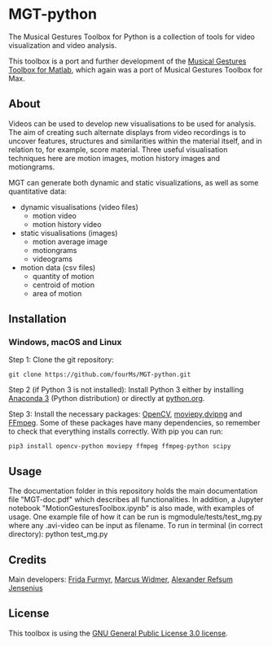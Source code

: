 # MGT-python

The Musical Gestures Toolbox for Python is a collection of tools for video visualization and video analysis.

This toolbox is a port and further development of the [Musical Gestures Toolbox for Matlab](https://github.com/fourMs/MGT-matlab), which again was a port of Musical Gestures Toolbox for Max.


## About

Videos can be used to develop new visualisations to be used for analysis. The aim of creating such alternate displays from video recordings is to uncover features, structures and similarities within the material itself, and in relation to, for example, score material. Three useful visualisation techniques here are motion images, motion history images and motiongrams.

MGT can generate both dynamic and static visualizations, as well as some quantitative data:

- dynamic visualisations (video files)
    - motion video
    - motion history video
- static visualisations (images)
    - motion average image
    - motiongrams
    - videograms
- motion data (csv files)
    - quantity of motion
    - centroid of motion
    - area of motion

## Installation


### Windows, macOS and Linux

Step 1: Clone the git repository:

    git clone https://github.com/fourMs/MGT-python.git

Step 2 (if Python 3 is not installed): Install Python 3 either by installing [Anaconda 3](https://www.anaconda.com/distribution/) (Python distribution) or directly at [python.org](http://www.python.org).

Step 3: Install the necessary packages: [OpenCV](https://opencv.org/releases/), [moviepy](https://zulko.github.io/moviepy/install.html),[dvipng](https://ctan.org/pkg/dvipng?lang=en) and [FFmpeg](https://ffmpeg.org/download.html). Some of these packages have many dependencies, so remember to check that everything installs correctly. With pip you can run:

    pip3 install opencv-python moviepy ffmpeg ffmpeg-python scipy



## Usage

The documentation folder in this repository holds the main documentation file "MGT-doc.pdf" which describes all functionalities. In addition, a Jupyter notebook "MotionGesturesToolbox.ipynb" is also made, with examples of usage. One example file of how it can be run is mgmodule/tests/test_mg.py where any .avi-video can be input as filename. To run in terminal (in correct directory): python test_mg.py

## Credits

Main developers: [Frida Furmyr](https://github.com/fridafu), [Marcus Widmer](https://github.com/marcuswidmer), [Alexander Refsum Jensenius](https://github.com/alexarje/)

## License

This toolbox is using the [GNU General Public License 3.0 license](https://www.gnu.org/licenses/gpl-3.0.en.html).
